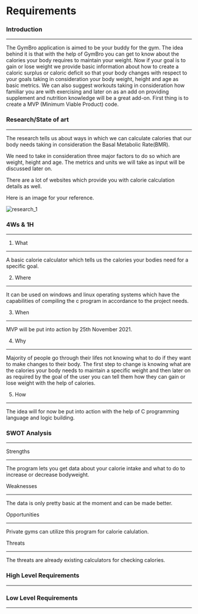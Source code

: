 #  **Requirements**

### **Introduction**
<hr>
The GymBro application is aimed to be your buddy for the gym. The idea behind it is that with the help of GymBro you can get to know about the calories your body requires to maintain your weight. Now if your goal is to gain or lose weight we provide basic information about how to create a caloric surplus or caloric deficit so that your body changes with respect to your goals taking in consideration your body weight, height and age as basic metrics. We can also suggest workouts taking in consideration how familiar you are with exercising and later on as an add on providing supplement and nutrition knowledge will be a great add-on. First thing is to create a MVP (Minimum Viable Product) code.

### **Research/State of art**
<hr>
The research tells us about ways in which we can calculate calories that our body needs taking in consideration the Basal Metabolic Rate(BMR).

We need to take in consideration three major factors to do so which are weight, height and age. The metrics and units we will take as input will be discussed later on.

There are a lot of websites which provide you with calorie calculation details as well.

Here is an image for your reference.

![research_1](https://user-images.githubusercontent.com/63052065/143007419-592d921d-fde1-47a0-b3e8-24bc45ea1f77.png)


### **4Ws &amp; 1H**
<hr>

1. What
<hr> 

A basic calorie calculator which tells us the calories your bodies need for a specific goal.

 2. Where
<hr>

It can be used on windows and linux operating systems which have the capabilities of compiling the c program in accordance to the project  needs.

 3. When
<hr>

MVP will be put into action by 25th  November 2021.

4. Why
<hr>

Majority of people go through their lifes not knowing what to do if they want to make changes to their body. The first step to change is knowing what are the calories your body needs to maintain a specific weight and then later on as required by the goal of the user you can tell them how they can gain or lose weight with the help of calories.

5. How
<hr>

The idea will for now be put into action with the help of C programming language and logic building.

### **SWOT Analysis**
<hr>

Strengths
<hr>

The program lets you get data about your calorie intake and what to do to increase or decrease bodyweight.

Weaknesses
<hr>

The data is only pretty basic at the  moment and can be made better.

Opportunities
<hr>

Private gyms can utilize this program for calorie calulation.

Threats
<hr>
The threats are already existing calculators for checking calories.

### __High Level Requirements__
<hr>


### **Low Level Requirements**
<hr>
